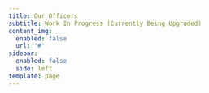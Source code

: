 ```yaml
---
title: Our Officers
subtitle: Work In Progress (Currently Being Upgraded)
content_img:
  enabled: false
  url: '#'
sidebar:
  enabled: false
  side: left
template: page
---
```


